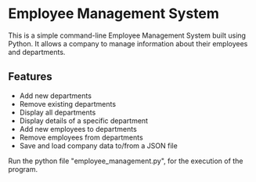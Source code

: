 # Employee Management System

This is a simple command-line Employee Management System built using Python. It allows a company to manage information about their employees and departments.

## Features

- Add new departments
- Remove existing departments
- Display all departments
- Display details of a specific department
- Add new employees to departments
- Remove employees from departments
- Save and load company data to/from a JSON file

Run the python file "employee_management.py", for the execution of the program.

